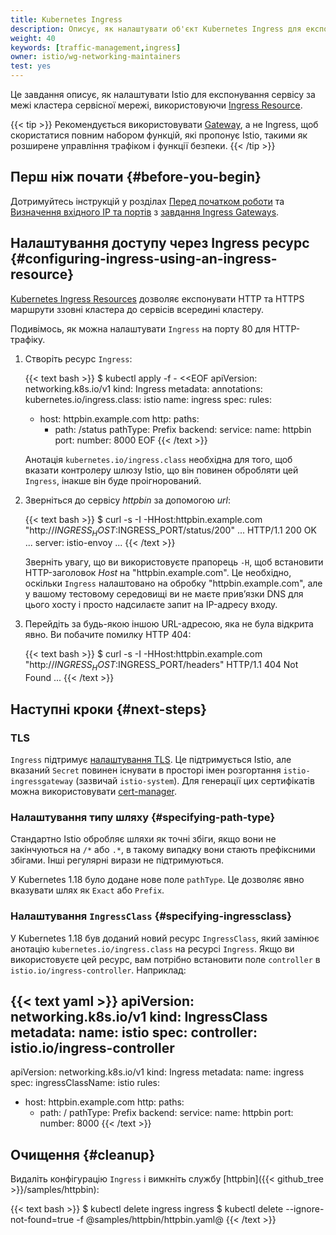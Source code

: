 ```yaml
---
title: Kubernetes Ingress
description: Описує, як налаштувати об'єкт Kubernetes Ingress для експонування сервісу за межами сервісної мережі.
weight: 40
keywords: [traffic-management,ingress]
owner: istio/wg-networking-maintainers
test: yes
---
```


Це завдання описує, як налаштувати Istio для експонування сервісу за межі кластера сервісної мережі, використовуючи [Ingress Resource](https://kubernetes.io/docs/concepts/services-networking/ingress/).

{{< tip >}}
Рекомендується використовувати [Gateway](/docs/tasks/traffic-management/ingress/ingress-control/), а не Ingress, щоб скористатися повним набором функцій, які пропонує Istio, такими як розширене управління трафіком і функції безпеки.
{{< /tip >}}

## Перш ніж почати {#before-you-begin}

Дотримуйтесь інструкцій у розділах [Перед початком роботи](/docs/tasks/traffic-management/ingress/ingress-control/#before-you-begin) та [Визначення вхідного IP та портів](/docs/tasks/traffic-management/ingress/ingress-control/#determining-the-ingress-ip-and-ports) з [завдання Ingress Gateways](/docs/tasks/traffic-management/ingress/ingress-control/).

## Налаштування доступу через Ingress ресурс {#configuring-ingress-using-an-ingress-resource}

[Kubernetes Ingress Resources](https://kubernetes.io/docs/concepts/services-networking/ingress/) дозволяє експонувати HTTP та HTTPS маршрути ззовні кластера до сервісів всередині кластеру.

Подивімось, як можна налаштувати `Ingress` на порту 80 для HTTP-трафіку.

1.  Створіть ресурс `Ingress`:

    {{< text bash >}}
    $ kubectl apply -f - <<EOF
    apiVersion: networking.k8s.io/v1
    kind: Ingress
    metadata:
      annotations:
        kubernetes.io/ingress.class: istio
      name: ingress
    spec:
      rules:
      - host: httpbin.example.com
        http:
          paths:
          - path: /status
            pathType: Prefix
            backend:
              service:
                name: httpbin
                port:
                  number: 8000
    EOF
    {{< /text >}}

    Анотація `kubernetes.io/ingress.class` необхідна для того, щоб вказати контролеру шлюзу Istio, що він повинен обробляти цей `Ingress`, інакше він буде проігнорований.

1.  Зверніться до сервісу _httpbin_ за допомогою _url_:

    {{< text bash >}}
    $ curl -s -I -HHost:httpbin.example.com "http://$INGRESS_HOST:$INGRESS_PORT/status/200"
    ...
    HTTP/1.1 200 OK
    ...
    server: istio-envoy
    ...
    {{< /text >}}

    Зверніть увагу, що ви використовуєте прапорець `-H`, щоб встановити HTTP-заголовок _Host_ на "httpbin.example.com". Це необхідно, оскільки `Ingress` налаштовано на обробку "httpbin.example.com", але у вашому тестовому середовищі ви не маєте привʼязки DNS для цього хосту і просто надсилаєте запит на IP-адресу входу.

1.  Перейдіть за будь-якою іншою URL-адресою, яка не була відкрита явно. Ви побачите помилку HTTP 404:

    {{< text bash >}}
    $ curl -s -I -HHost:httpbin.example.com "http://$INGRESS_HOST:$INGRESS_PORT/headers"
    HTTP/1.1 404 Not Found
    ...
    {{< /text >}}

## Наступні кроки {#next-steps}

### TLS

`Ingress` підтримує [налаштування TLS](https://kubernetes.io/docs/concepts/services-networking/ingress/#tls). Це підтримується Istio, але вказаний `Secret` повинен існувати в просторі імен розгортання `istio-ingressgateway` (зазвичай `istio-system`). Для генерації цих сертифікатів можна використовувати [cert-manager](/docs/ops/integrations/certmanager/).

### Налаштування типу шляху {#specifying-path-type}

Стандартно Istio обробляє шляхи як точні збіги, якщо вони не закінчуються на `/*` або `.*`, в такому випадку вони стають префіксними збігами. Інші регулярні вирази не підтримуються.

У Kubernetes 1.18 було додане нове поле `pathType`. Це дозволяє явно вказувати шлях як `Exact` або `Prefix`.

### Налаштування `IngressClass` {#specifying-ingressclass}

У Kubernetes 1.18 був доданий новий ресурс `IngressClass`, який замінює анотацію `kubernetes.io/ingress.class` на ресурсі `Ingress`. Якщо ви використовуєте цей ресурс, вам потрібно встановити поле `controller` в `istio.io/ingress-controller`. Наприклад:

{{< text yaml >}}
apiVersion: networking.k8s.io/v1
kind: IngressClass
metadata:
  name: istio
spec:
  controller: istio.io/ingress-controller
---
apiVersion: networking.k8s.io/v1
kind: Ingress
metadata:
  name: ingress
spec:
  ingressClassName: istio
  rules:
  - host: httpbin.example.com
    http:
      paths:
      - path: /
        pathType: Prefix
        backend:
          service:
            name: httpbin
            port:
              number: 8000
{{< /text >}}

## Очищення {#cleanup}

Видаліть конфігурацію `Ingress` і вимкніть службу [httpbin]({{< github_tree >}}/samples/httpbin):

{{< text bash >}}
$ kubectl delete ingress ingress
$ kubectl delete --ignore-not-found=true -f @samples/httpbin/httpbin.yaml@
{{< /text >}}
